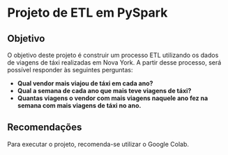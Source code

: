 # **Projeto de ETL em PySpark**

## **Objetivo**

O objetivo deste projeto é construir um processo ETL utilizando os dados de viagens de táxi realizadas em Nova York. A partir desse processo, será possível responder às seguintes perguntas:

- **Qual vendor mais viajou de táxi em cada ano?**
- **Qual a semana de cada ano que mais teve viagens de táxi?**
- **Quantas viagens o vendor com mais viagens naquele ano fez na semana com mais viagens de táxi no ano.**


## **Recomendações**

Para executar o projeto, recomenda-se utilizar o Google Colab.